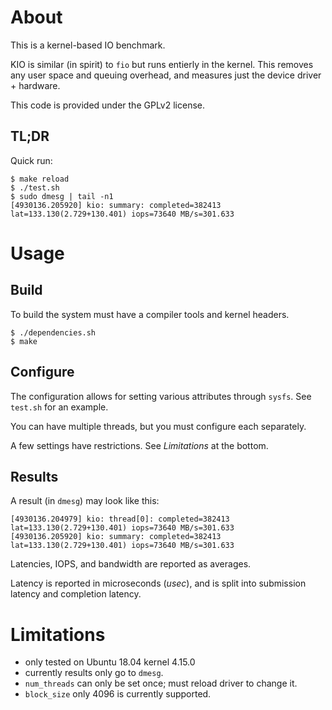 # About

This is a kernel-based IO benchmark.

KIO is similar (in spirit) to `fio` but runs entierly in the kernel.  This
removes any user space and queuing overhead, and measures just the device
driver + hardware.

This code is provided under the GPLv2 license.

## TL;DR

Quick run:
```
$ make reload
$ ./test.sh
$ sudo dmesg | tail -n1
[4930136.205920] kio: summary: completed=382413 lat=133.130(2.729+130.401) iops=73640 MB/s=301.633
```

# Usage

## Build

To build the system must have a compiler tools and kernel headers.

```
$ ./dependencies.sh
$ make
```

## Configure

The configuration allows for setting various attributes through `sysfs`.
See `test.sh` for an example.

You can have multiple threads, but you must configure each separately.

A few settings have restrictions.  See *Limitations* at the bottom.

## Results

A result (in `dmesg`) may look like this:

```
[4930136.204979] kio: thread[0]: completed=382413 lat=133.130(2.729+130.401) iops=73640 MB/s=301.633
[4930136.205920] kio: summary: completed=382413 lat=133.130(2.729+130.401) iops=73640 MB/s=301.633
```

Latencies, IOPS, and bandwidth are reported as averages.

Latency is reported in microseconds (*usec*), and is split into submission latency and completion latency.

# Limitations

* only tested on Ubuntu 18.04 kernel 4.15.0
* currently results only go to `dmesg`.
* `num_threads` can only be set once; must reload driver to change it.
* `block_size` only 4096 is currently supported.
